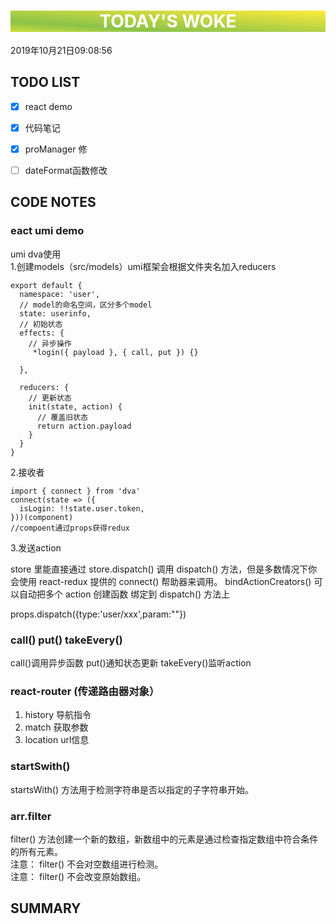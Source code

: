 

<html>
 <center style="background: linear-gradient(to top right, #CDDC39 0%, #8BC34A 25%, #FFEB3B 100%);color:white"><h1>TODAY'S WOKE</h1></center>
 <div>2019年10月21日09:08:56</div>
</html>

##  TODO LIST

- [x]  react demo
- [x]  代码笔记
- [x]  proManager 修
- [ ]  dateFormat函数修改



## CODE NOTES
### eact umi demo
umi dva使用  
1.创建models（src/models）umi框架会根据文件夹名加入reducers

```
export default {
  namespace: 'user',
  // model的命名空间，区分多个model
  state: userinfo,
  // 初始状态
  effects: {
    // 异步操作
     *login({ payload }, { call, put }) {}
        
  },

  reducers: {
    // 更新状态
    init(state, action) {
      // 覆盖旧状态
      return action.payload
    }
  }
}
```
2.接收者

```
import { connect } from 'dva'
connect(state => ({
  isLogin: !!state.user.token,
}))(component)
//compoent通过props获得redux
```

3.发送action  

store 里能直接通过 store.dispatch() 调用 dispatch() 方法，但是多数情况下你会使用 react-redux 提供的 connect() 帮助器来调用。  bindActionCreators() 可以自动把多个 action 创建函数 绑定到 dispatch() 方法上

props.dispatch({type:'user/xxx',param:""})


###  call() put() takeEvery()
call()调用异步函数 
put()通知状态更新
takeEvery()监听action

### react-router (传递路由器对象）
1. history 导航指令
2. match 获取参数
3. location url信息


### startSwith()
startsWith() 方法用于检测字符串是否以指定的子字符串开始。

### arr.filter
filter() 方法创建一个新的数组，新数组中的元素是通过检查指定数组中符合条件的所有元素。  
注意： filter() 不会对空数组进行检测。  
注意： filter() 不会改变原始数组。
## SUMMARY


